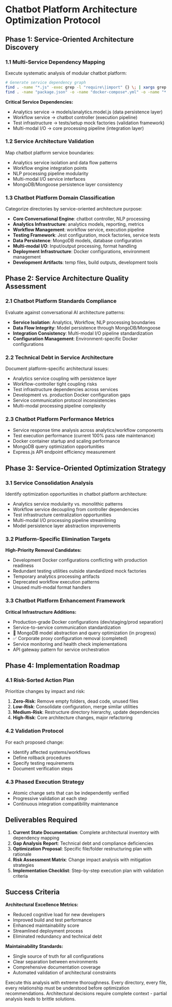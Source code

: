 # Chatbot Platform Architecture Optimization Protocol

## Phase 1: Service-Oriented Architecture Discovery

### 1.1 Multi-Service Dependency Mapping
Execute systematic analysis of modular chatbot platform:

```bash
# Generate service dependency graph
find . -name "*.js" -exec grep -l "require\|import" {} \; | xargs grep -h "require\|import"
find . -name "package.json" -o -name "docker-compose*.yml" -o -name "*.config.js"
```

**Critical Service Dependencies:**
- Analytics service → models/analytics.model.js (data persistence layer)
- Workflow service → chatbot controller (execution pipeline)
- Test infrastructure → tests/setup mock factories (validation framework)
- Multi-modal I/O → core processing pipeline (integration layer)

### 1.2 Service Architecture Validation
Map chatbot platform service boundaries:
- Analytics service isolation and data flow patterns
- Workflow engine integration points
- NLP processing pipeline modularity
- Multi-modal I/O service interfaces
- MongoDB/Mongoose persistence layer consistency

### 1.3 Chatbot Platform Domain Classification
Categorize directories by service-oriented architecture purpose:
- **Core Conversational Engine**: chatbot controller, NLP processing
- **Analytics Infrastructure**: analytics models, reporting, metrics
- **Workflow Management**: workflow service, execution pipeline
- **Testing Framework**: Jest configuration, mock factories, service tests
- **Data Persistence**: MongoDB models, database configuration
- **Multi-modal I/O**: Input/output processing, format handling
- **Deployment Infrastructure**: Docker configurations, environment management
- **Development Artifacts**: temp files, build outputs, development tools

## Phase 2: Service Architecture Quality Assessment

### 2.1 Chatbot Platform Standards Compliance
Evaluate against conversational AI architecture patterns:
- **Service Isolation**: Analytics, Workflow, NLP processing boundaries
- **Data Flow Integrity**: Model persistence through MongoDB/Mongoose
- **Integration Consistency**: Multi-modal I/O pipeline standardization
- **Configuration Management**: Environment-specific Docker configurations


### 2.2 Technical Debt in Service Architecture
Document platform-specific architectural issues:
- Analytics service coupling with persistence layer
- Workflow-controller tight coupling risks
- Test infrastructure dependencies across services
- Development vs. production Docker configuration gaps
- Service communication protocol inconsistencies
- Multi-modal processing pipeline complexity

### 2.3 Chatbot Platform Performance Metrics
- Service response time analysis across analytics/workflow components
- Test execution performance (current 100% pass rate maintenance)
- Docker container startup and scaling performance
- MongoDB query optimization opportunities
- Express.js API endpoint efficiency measurement

## Phase 3: Service-Oriented Optimization Strategy

### 3.1 Service Consolidation Analysis
Identify optimization opportunities in chatbot platform architecture:
- Analytics service modularity vs. monolithic patterns
- Workflow service decoupling from controller dependencies
- Test infrastructure centralization opportunities
- Multi-modal I/O processing pipeline streamlining
- Model persistence layer abstraction improvements

### 3.2 Platform-Specific Elimination Targets
**High-Priority Removal Candidates:**
- Development Docker configurations conflicting with production readiness
- Redundant testing utilities outside standardized mock factories
- Temporary analytics processing artifacts
- Deprecated workflow execution patterns
- Unused multi-modal format handlers

### 3.3 Chatbot Platform Enhancement Framework
**Critical Infrastructure Additions:**
- Production-grade Docker configurations (dev/staging/prod separation)
- Service-to-service communication standardization
- 🔄 MongoDB model abstraction and query optimization (in progress)
- ✅ Corporate proxy configuration removal (completed)
- Service monitoring and health check implementations
- API gateway pattern for service orchestration

## Phase 4: Implementation Roadmap

### 4.1 Risk-Sorted Action Plan
Prioritize changes by impact and risk:
1. **Zero-Risk**: Remove empty folders, dead code, unused files
2. **Low-Risk**: Consolidate configuration, merge similar utilities
3. **Medium-Risk**: Restructure directory hierarchy, update dependencies
4. **High-Risk**: Core architecture changes, major refactoring

### 4.2 Validation Protocol
For each proposed change:
- Identify affected systems/workflows
- Define rollback procedures
- Specify testing requirements
- Document verification steps

### 4.3 Phased Execution Strategy
- Atomic change sets that can be independently verified
- Progressive validation at each step
- Continuous integration compatibility maintenance

## Deliverables Required

1. **Current State Documentation**: Complete architectural inventory with dependency mapping
2. **Gap Analysis Report**: Technical debt and compliance deficiencies
3. **Optimization Proposal**: Specific file/folder restructuring plan with rationale
4. **Risk Assessment Matrix**: Change impact analysis with mitigation strategies
5. **Implementation Checklist**: Step-by-step execution plan with validation criteria

## Success Criteria

**Architectural Excellence Metrics:**
- Reduced cognitive load for new developers
- Improved build and test performance
- Enhanced maintainability score
- Streamlined deployment process
- Eliminated redundancy and technical debt

**Maintainability Standards:**
- Single source of truth for all configurations
- Clear separation between environments
- Comprehensive documentation coverage
- Automated validation of architectural constraints

Execute this analysis with extreme thoroughness. Every directory, every file, every relationship must be understood before optimization recommendations. Architectural decisions require complete context - partial analysis leads to brittle solutions.